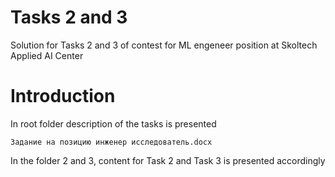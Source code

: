 # Tasks 2 and 3
Solution for Tasks 2 and 3 of contest for ML engeneer position at Skoltech Applied AI Center

# Introduction
In root folder description of the tasks is presented 

```
Задание на позицию инженер исследователь.docx
```
In the folder 2 and 3, content for Task 2 and Task 3 is presented accordingly
